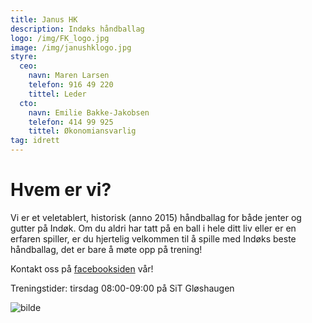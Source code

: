 ```yaml
---
title: Janus HK
description: Indøks håndballag
logo: /img/FK_logo.jpg
image: /img/janushklogo.jpg
styre:
  ceo:
    navn: Maren Larsen
    telefon: 916 49 220
    tittel: Leder
  cto:
    navn: Emilie Bakke-Jakobsen
    telefon: 414 99 925
    tittel: Økonomiansvarlig
tag: idrett
---
```


# Hvem er vi?

Vi er et veletablert, historisk (anno 2015) håndballag for både jenter og gutter på Indøk. Om du aldri har tatt på en ball i hele ditt liv eller er en erfaren spiller, er du hjertelig velkommen til å spille med Indøks beste håndballag, det er bare å møte opp på trening!

Kontakt oss på [facebooksiden](https://www.facebook.com/janushk/) vår!

Treningstider: tirsdag 08:00-09:00 på SiT Gløshaugen

![bilde](/img/janushk.jpg)
